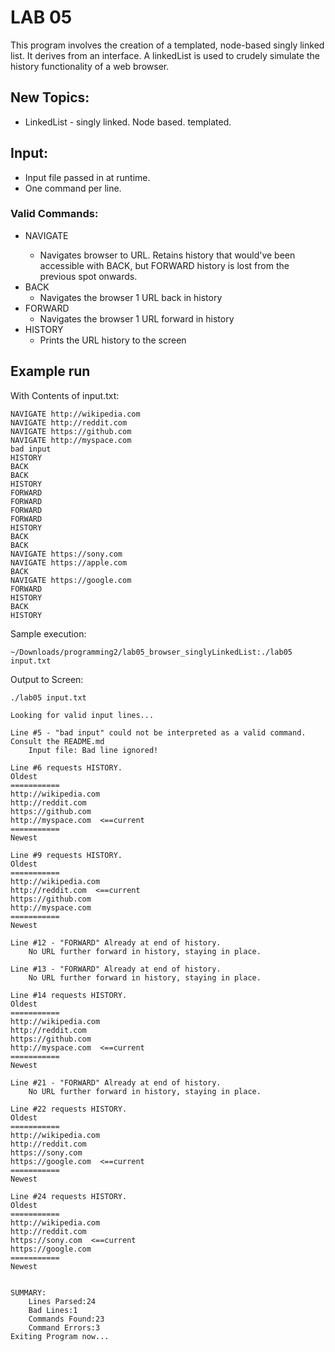 # LAB 05
 This program involves the creation of a templated, node-based singly linked list. It derives from an interface.
  A linkedList is used to crudely simulate the history functionality of a web browser.

## New Topics:
  * LinkedList - singly linked. Node based. templated.

## Input:
  * Input file passed in at runtime.
  * One command per line. 
### Valid Commands:
   * NAVIGATE <URL>
     * Navigates browser to URL. Retains history that would've been accessible with BACK, but FORWARD history is lost from the previous spot onwards.
   * BACK
     * Navigates the browser 1 URL back in history
   * FORWARD
     * Navigates the browser 1 URL forward in history
   * HISTORY
     * Prints the URL history to the screen
## Example run
With Contents of input.txt:
```
NAVIGATE http://wikipedia.com
NAVIGATE http://reddit.com
NAVIGATE https://github.com
NAVIGATE http://myspace.com
bad input
HISTORY
BACK
BACK
HISTORY
FORWARD
FORWARD
FORWARD
FORWARD
HISTORY
BACK
BACK
NAVIGATE https://sony.com
NAVIGATE https://apple.com
BACK
NAVIGATE https://google.com
FORWARD
HISTORY
BACK
HISTORY
```
Sample execution:
```
~/Downloads/programming2/lab05_browser_singlyLinkedList:./lab05 input.txt
```
Output to Screen:
```
./lab05 input.txt

Looking for valid input lines...

Line #5 - "bad input" could not be interpreted as a valid command.
Consult the README.md
	Input file: Bad line ignored!

Line #6 requests HISTORY.
Oldest
===========
http://wikipedia.com
http://reddit.com
https://github.com
http://myspace.com  <==current
===========
Newest

Line #9 requests HISTORY.
Oldest
===========
http://wikipedia.com
http://reddit.com  <==current
https://github.com
http://myspace.com
===========
Newest

Line #12 - "FORWARD" Already at end of history.
	No URL further forward in history, staying in place.

Line #13 - "FORWARD" Already at end of history.
	No URL further forward in history, staying in place.

Line #14 requests HISTORY.
Oldest
===========
http://wikipedia.com
http://reddit.com
https://github.com
http://myspace.com  <==current
===========
Newest

Line #21 - "FORWARD" Already at end of history.
	No URL further forward in history, staying in place.

Line #22 requests HISTORY.
Oldest
===========
http://wikipedia.com
http://reddit.com
https://sony.com
https://google.com  <==current
===========
Newest

Line #24 requests HISTORY.
Oldest
===========
http://wikipedia.com
http://reddit.com
https://sony.com  <==current
https://google.com
===========
Newest


SUMMARY:
	Lines Parsed:24
	Bad Lines:1
	Commands Found:23
	Command Errors:3
Exiting Program now...
```
